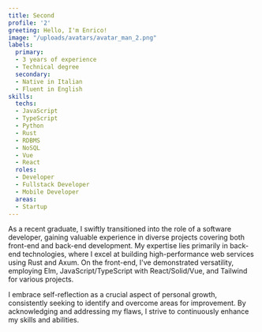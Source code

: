 ```yaml
---
title: Second
profile: '2'
greeting: Hello, I'm Enrico!
image: "/uploads/avatars/avatar_man_2.png"
labels:
  primary:
  - 3 years of experience
  - Technical degree
  secondary:
  - Native in Italian
  - Fluent in English
skills:
  techs:
  - JavaScript
  - TypeScript
  - Python
  - Rust
  - RDBMS
  - NoSQL
  - Vue
  - React
  roles:
  - Developer
  - Fullstack Developer
  - Mobile Developer
  areas:
  - Startup
---
```


As a recent graduate, I swiftly transitioned into the role of a software developer, gaining valuable experience in diverse projects covering both front-end and back-end development. My expertise lies primarily in back-end technologies, where I excel at building high-performance web services using Rust and Axum. On the front-end, I've demonstrated versatility, employing Elm, JavaScript/TypeScript with React/Solid/Vue, and Tailwind for various projects.

I embrace self-reflection as a crucial aspect of personal growth, consistently seeking to identify and overcome areas for improvement. By acknowledging and addressing my flaws, I strive to continuously enhance my skills and abilities.
